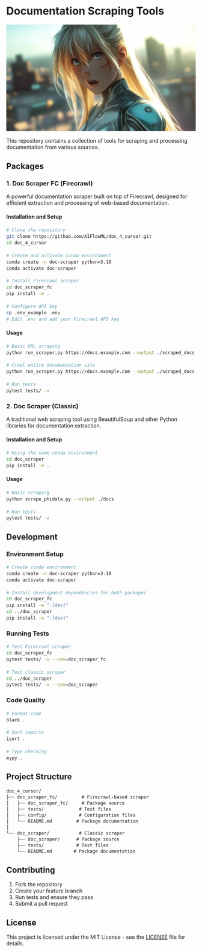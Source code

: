 # Documentation Scraping Tools

<div align="center">
  <img src="assets/eve_large.png" alt="EVE AI Documentation Scraper" width="600"/>
</div>

This repository contains a collection of tools for scraping and processing documentation from various sources.

## Packages

### 1. Doc Scraper FC (Firecrawl)

A powerful documentation scraper built on top of Firecrawl, designed for efficient extraction and processing of web-based documentation.

#### Installation and Setup

```bash
# Clone the repository
git clone https://github.com/AIFlowML/doc_4_cursor.git
cd doc_4_cursor

# Create and activate conda environment
conda create -n doc-scraper python=3.10
conda activate doc-scraper

# Install Firecrawl scraper
cd doc_scraper_fc
pip install -e .

# Configure API key
cp .env_example .env
# Edit .env and add your Firecrawl API key
```

#### Usage

```bash
# Basic URL scraping
python run_scraper.py https://docs.example.com --output ./scraped_docs

# Crawl entire documentation site
python run_scraper.py https://docs.example.com --output ./scraped_docs --crawl

# Run tests
pytest tests/ -v
```

### 2. Doc Scraper (Classic)

A traditional web scraping tool using BeautifulSoup and other Python libraries for documentation extraction.

#### Installation and Setup

```bash
# Using the same conda environment
cd doc_scraper
pip install -e .
```

#### Usage

```bash
# Basic scraping
python scrape_phidata.py --output ./docs

# Run tests
pytest tests/ -v
```

## Development

### Environment Setup

```bash
# Create conda environment
conda create -n doc-scraper python=3.10
conda activate doc-scraper

# Install development dependencies for both packages
cd doc_scraper_fc
pip install -e ".[dev]"
cd ../doc_scraper
pip install -e ".[dev]"
```

### Running Tests

```bash
# Test Firecrawl scraper
cd doc_scraper_fc
pytest tests/ -v --cov=doc_scraper_fc

# Test classic scraper
cd ../doc_scraper
pytest tests/ -v --cov=doc_scraper
```

### Code Quality

```bash
# Format code
black .

# Sort imports
isort .

# Type checking
mypy .
```

## Project Structure

```
doc_4_cursor/
├── doc_scraper_fc/         # Firecrawl-based scraper
│   ├── doc_scraper_fc/     # Package source
│   ├── tests/             # Test files
│   ├── config/            # Configuration files
│   └── README.md         # Package documentation
│
└── doc_scraper/           # Classic scraper
    ├── doc_scraper/      # Package source
    ├── tests/            # Test files
    └── README.md        # Package documentation
```

## Contributing

1. Fork the repository
2. Create your feature branch
3. Run tests and ensure they pass
4. Submit a pull request

## License

This project is licensed under the MIT License - see the [LICENSE](LICENSE) file for details. 